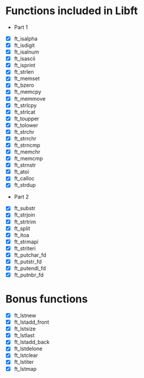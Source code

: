 # Functions included in Libft

* Part 1
 - [x] ft_isalpha
 - [x] ft_isdigit
 - [x] ft_isalnum
 - [x] ft_isascii
 - [x] ft_isprint
 - [x] ft_strlen
 - [x] ft_memset
 - [x] ft_bzero
 - [x] ft_memcpy
 - [x] ft_memmove
 - [x] ft_strlcpy
 - [x] ft_strlcat
 - [x] ft_toupper
 - [x] ft_tolower
 - [x] ft_strchr
 - [x] ft_strrchr
 - [x] ft_strncmp
 - [x] ft_memchr
 - [x] ft_memcmp
 - [x] ft_strnstr
 - [x] ft_atoi
 - [x] ft_calloc
 - [x] ft_strdup

* Part 2
 - [x] ft_substr
 - [x] ft_strjoin
 - [x] ft_strtrim
 - [x] ft_split
 - [x] ft_itoa
 - [x] ft_strmapi
 - [x] ft_striteri
 - [x] ft_putchar_fd
 - [x] ft_putstr_fd
 - [x] ft_putendl_fd
 - [x] ft_putnbr_fd

# Bonus functions
 - [x] ft_lstnew
 - [x] ft_lstadd_front
 - [x] ft_lstsize
 - [x] ft_lstlast
 - [x] ft_lstadd_back
 - [x] ft_lstdelone
 - [x] ft_lstclear
 - [x] ft_lstiter
 - [x] ft_lstmap